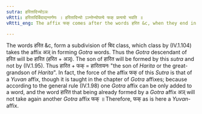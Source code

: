 ```yaml
---
sutra: हरितादिभ्योऽञः
vRtti: हरितादिर्बिदाद्यन्तर्गणः । हरितादिभ्यो ऽञ्न्तेभ्योपत्ये फक् प्रत्ययो भवति ॥
vRtti_eng: The affix फक् comes after the words हरित &c, when they end in the affix अञ् (IV. 1. 104).

---
```

The words हरित &c, form a subdivision of बिद class, which class by (IV.1.104) takes the affix अञ् in forming _Gotra_ words. Thus the _Gotra_ descendant of हरित will be हारित (हरित + अञ्). The son of हारित will be formed by this _sutra_ and not by (IV.1.95). Thus हारित + फक् = हारितायनः "the son of _Harita_ or the great-grandson of _Harita_". In fact, the force of the affix फक् of this _Sutra_ is that of a _Yuvan_ affix, though it is taught in the chapter of _Gotra_ affixes; because according to the general rule (IV.1.98) one _Gotra_ affix can be only added to a word, and the word हारित that being already formed by a _Gotra_ affix अञ् will not take again another _Gotra_ affix फक् ॥ Therefore, फक् as is here a _Yuvan_-affix.